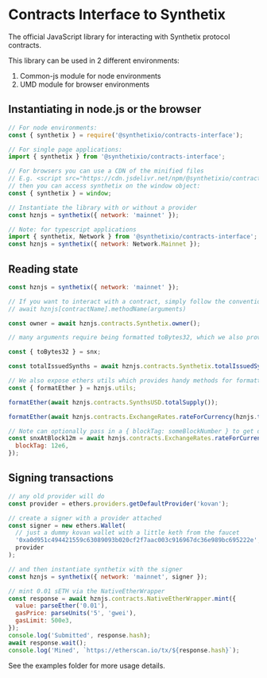 # Contracts Interface to Synthetix

The official JavaScript library for interacting with Synthetix protocol contracts.

This library can be used in 2 different environments:

1. Common-js module for node environments
2. UMD module for browser environments

## Instantiating in node.js or the browser

```javascript
// For node environments:
const { synthetix } = require('@synthetixio/contracts-interface');

// For single page applications:
import { synthetix } from '@synthetixio/contracts-interface';

// For browsers you can use a CDN of the minified files
// E.g. <script src="https://cdn.jsdelivr.net/npm/@synthetixio/contracts-interface/build/index.min.js"></script>
// then you can access synthetix on the window object:
const { synthetix } = window;

// Instantiate the library with or without a provider
const hznjs = synthetix({ network: 'mainnet' });

// Note: for typescript applications
import { synthetix, Network } from '@synthetixio/contracts-interface';
const hznjs = synthetix({ network: Network.Mainnet });
```

## Reading state

```javascript
const hznjs = synthetix({ network: 'mainnet' });

// If you want to interact with a contract, simply follow the convention:
// await hznjs[contractName].methodName(arguments)

const owner = await hznjs.contracts.Synthetix.owner();

// many arguments require being formatted toBytes32, which we also provide with the library

const { toBytes32 } = snx;

const totalIssuedSynths = await hznjs.contracts.Synthetix.totalIssuedSynths(toBytes32('sUSD'));

// We also expose ethers utils which provides handy methods for formatting responses to queries.
const { formatEther } = hznjs.utils;

formatEther(await hznjs.contracts.SynthsUSD.totalSupply());

formatEther(await hznjs.contracts.ExchangeRates.rateForCurrency(hznjs.toBytes32('SNX')));

// Note can optionally pass in a { blockTag: someBlockNumber } to get data from a specific block instead of {}
const snxAtBlock12m = await hznjs.contracts.ExchangeRates.rateForCurrency(hznjs.toBytes32('SNX'), {
  blockTag: 12e6,
});
```

## Signing transactions

```javascript
// any old provider will do
const provider = ethers.providers.getDefaultProvider('kovan');

// create a signer with a provider attached
const signer = new ethers.Wallet(
  // just a dummy kovan wallet with a little keth from the faucet
  '0xa0d951c494421559c63089093b020cf2f7aac003c916967dc36e989bc695222e',
  provider
);

// and then instantiate synthetix with the signer
const hznjs = synthetix({ network: 'mainnet', signer });

// mint 0.01 sETH via the NativeEtherWrapper
const response = await hznjs.contracts.NativeEtherWrapper.mint({
  value: parseEther('0.01'),
  gasPrice: parseUnits('5', 'gwei'),
  gasLimit: 500e3,
});
console.log('Submitted', response.hash);
await response.wait();
console.log('Mined', `https://etherscan.io/tx/${response.hash}`);
```

See the examples folder for more usage details.
